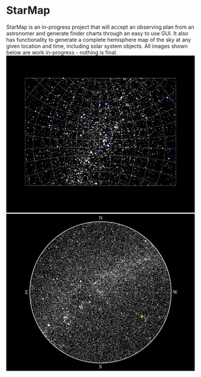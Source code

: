 # StarMap
StarMap is an in-progress project that will accept an observing plan from an astronomer and generate finder charts through an easy to use GUI. 
It also has functionality to generate a complete hemisphere map of the sky at any given location and time, including solar system objects.
All images shown below are work in-progress - nothing is final.
![Example of a FinderChart in large section of the sky](SquareChart1.png)
![Example of a Hemisphere given location and time](RadChart1.png)
